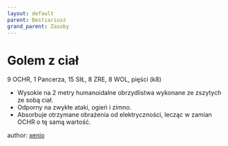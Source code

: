 ```yaml
---
layout: default
parent: Bestiariusz
grand_parent: Zasoby
---
```


# Golem z ciał

9 OCHR, 1 Pancerza, 15 SIŁ, 8 ZRE, 8 WOL, pięści (k8)  

- Wysokie na 2 metry humanoidalne obrzydlistwa wykonane ze zszytych ze sobą ciał.  
- Odporny na zwykłe ataki, ogień i zimno.  
- Absorbuje otrzymane obrażenia od elektryczności, lecząc w zamian OCHR o tę samą wartość.  

author: [xenio](https://xenioinabottle.blogspot.com)
